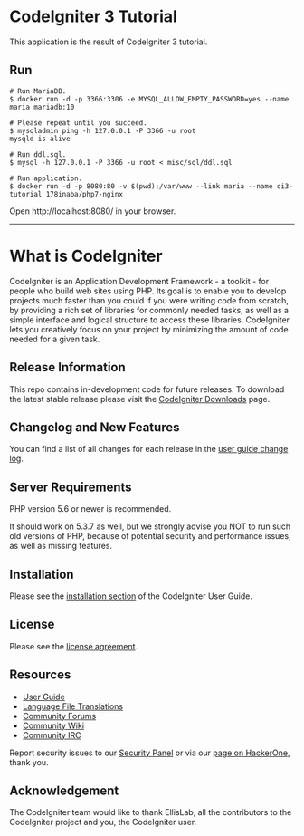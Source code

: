# CodeIgniter 3 Tutorial

This application is the result of CodeIgniter 3 tutorial.

## Run

```console
# Run MariaDB.
$ docker run -d -p 3366:3306 -e MYSQL_ALLOW_EMPTY_PASSWORD=yes --name maria mariadb:10

# Please repeat until you succeed.
$ mysqladmin ping -h 127.0.0.1 -P 3366 -u root
mysqld is alive

# Run ddl.sql.
$ mysql -h 127.0.0.1 -P 3366 -u root < misc/sql/ddl.sql

# Run application.
$ docker run -d -p 8080:80 -v $(pwd):/var/www --link maria --name ci3-tutorial 178inaba/php7-nginx
```

Open http://localhost:8080/ in your browser.

---

# What is CodeIgniter

CodeIgniter is an Application Development Framework - a toolkit - for people
who build web sites using PHP. Its goal is to enable you to develop projects
much faster than you could if you were writing code from scratch, by providing
a rich set of libraries for commonly needed tasks, as well as a simple
interface and logical structure to access these libraries. CodeIgniter lets
you creatively focus on your project by minimizing the amount of code needed
for a given task.

## Release Information

This repo contains in-development code for future releases. To download the
latest stable release please visit the [CodeIgniter Downloads](https://codeigniter.com/download) page.

## Changelog and New Features

You can find a list of all changes for each release in the 
[user guide change log](https://github.com/bcit-ci/CodeIgniter/blob/develop/user_guide_src/source/changelog.rst).

## Server Requirements

PHP version 5.6 or newer is recommended.

It should work on 5.3.7 as well, but we strongly advise you NOT to run
such old versions of PHP, because of potential security and performance
issues, as well as missing features.

## Installation

Please see the [installation section](https://codeigniter.com/user_guide/installation/index.html)
of the CodeIgniter User Guide.

## License

Please see the [license agreement](https://github.com/bcit-ci/CodeIgniter/blob/develop/user_guide_src/source/license.rst).

## Resources

-  [User Guide](https://codeigniter.com/docs)
-  [Language File Translations](https://github.com/bcit-ci/codeigniter3-translations)
-  [Community Forums](http://forum.codeigniter.com/)
-  [Community Wiki](https://github.com/bcit-ci/CodeIgniter/wiki)
-  [Community IRC](https://webchat.freenode.net/?channels=%23codeigniter)

Report security issues to our [Security Panel](mailto:security@codeigniter.com)
or via our [page on HackerOne](https://hackerone.com/codeigniter), thank you.

## Acknowledgement

The CodeIgniter team would like to thank EllisLab, all the
contributors to the CodeIgniter project and you, the CodeIgniter user.
